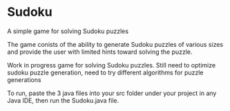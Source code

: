 # Sudoku
A simple game for solving Sudoku puzzles

The game conists of the ability to generate Sudoku puzzles of various sizes and provide the user with limited hints toward solving the puzzle.

Work in progress game for solving Sudoku puzzles. Still need to optimize sudoku puzzle generation, need to try different algorithms for puzzle generations

To run, paste the 3 java files into your src folder under your project in any Java IDE, then run the Sudoku.java file.
